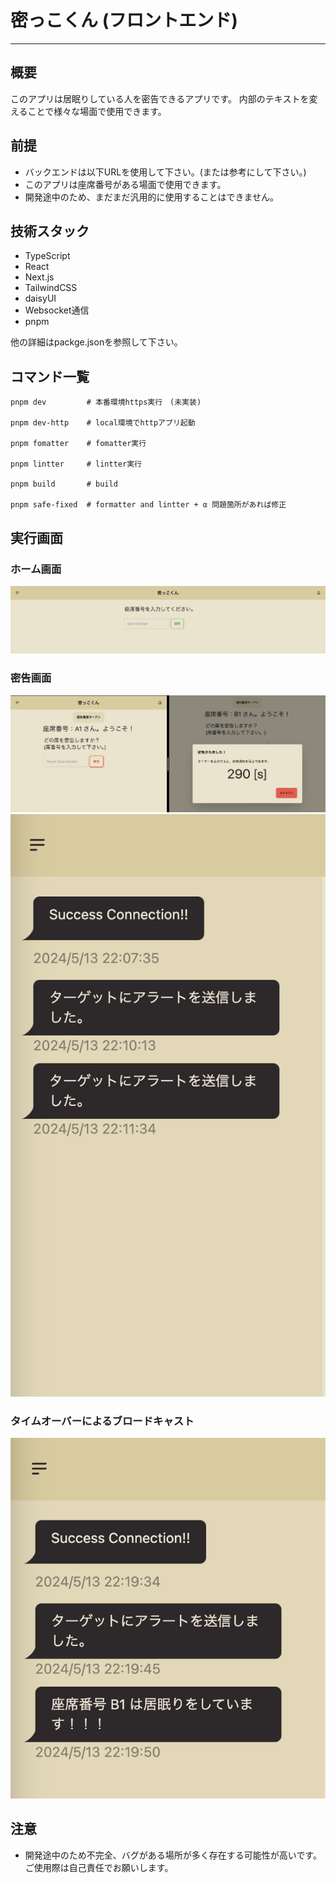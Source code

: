 # 密っこくん (フロントエンド)
---
## 概要
このアプリは居眠りしている人を密告できるアプリです。
内部のテキストを変えることで様々な場面で使用できます。

## 前提
- バックエンドは以下URLを使用して下さい。(または参考にして下さい。)
- このアプリは座席番号がある場面で使用できます。
- 開発途中のため、まだまだ汎用的に使用することはできません。

## 技術スタック
- TypeScript
- React
- Next.js
- TailwindCSS
- daisyUI
- Websocket通信
- pnpm

他の詳細はpackge.jsonを参照して下さい。


## コマンド一覧
```
pnpm dev         # 本番環境https実行　(未実装)

pnpm dev-http    # local環境でhttpアプリ起動

pnpm fomatter    # fomatter実行

pnpm lintter     # lintter実行

pnpm build       # build

pnpm safe-fixed  # formatter and lintter + α 問題箇所があれば修正
```

## 実行画面
### ホーム画面
<img src="./asset-readme/home.png" alt="home" title="ホーム画面">

### 密告画面
<img src="./asset-readme/send-alert.png" alt="mikkoku" title="密告画面">
<img src="./asset-readme/send-alert-log.png" alt="mikkoku-log" title="密告ログ">

### タイムオーバーによるブロードキャスト
<img src="./asset-readme/broadcast.png" alt="timeover-broadcast" title="ブロードキャスト">

## 注意
- 開発途中のため不完全、バグがある場所が多く存在する可能性が高いです。ご使用際は自己責任でお願いします。

